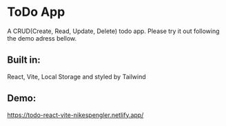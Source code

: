 # ToDo App
A CRUD(Create, Read, Update, Delete) todo app. Please try it out following the demo adress bellow. 

## Built in: 
React, Vite, Local Storage and styled by Tailwind

## Demo: 
https://todo-react-vite-nikespengler.netlify.app/
